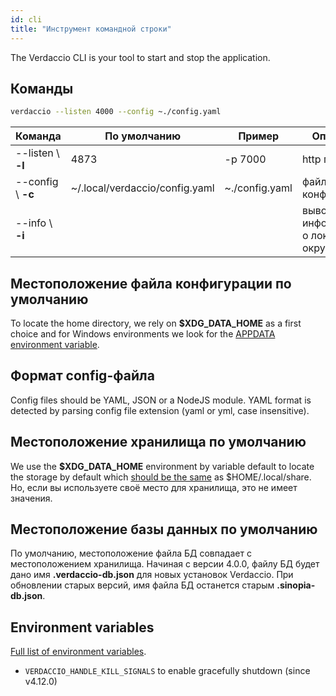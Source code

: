 ```yaml
---
id: cli
title: "Инструмент командной строки"
---
```


The Verdaccio CLI is your tool to start and stop the application.

## Команды

```bash
verdaccio --listen 4000 --config ~./config.yaml
```

| Команда            | По умолчанию                   | Пример         | Описание                                 |
| ------------------ | ------------------------------ | -------------- | ---------------------------------------- |
| --listen \ **-l** | 4873                           | -p 7000        | http порт                                |
| --config \ **-c** | ~/.local/verdaccio/config.yaml | ~./config.yaml | файл конфигурации                        |
| --info \ **-i**   |                                |                | выводит информацию о локальном окружении |

## Местоположение файла конфигурации по умолчанию

To locate the home directory, we rely on **$XDG_DATA_HOME** as a first choice and for Windows environments we look for the [APPDATA environment variable](https://www.howtogeek.com/318177/what-is-the-appdata-folder-in-windows/).

## Формат config-файла

Config files should be YAML, JSON or a NodeJS module. YAML format is detected by parsing config file extension (yaml or yml, case insensitive).

## Местоположение хранилища по умолчанию

We use the **$XDG_DATA_HOME** environment by variable default to locate the storage by default which [should be the same](https://askubuntu.com/questions/538526/is-home-local-share-the-default-value-for-xdg-data-home-in-ubuntu-14-04) as $HOME/.local/share. Но, если вы используете своё место для хранилища, это не имеет значения.

## Местоположение базы данных по умолчанию

По умолчанию, местоположение файла БД совпадает с местоположением хранилища. Начиная с версии 4.0.0, файлу БД будет дано имя **.verdaccio-db.json** для новых установок Verdaccio. При обновлении старых версий, имя файла БД останется старым **.sinopia-db.json**.


## Environment variables

[Full list of environment variables](https://github.com/verdaccio/verdaccio/blob/master/docs/env.variables.md).

* `VERDACCIO_HANDLE_KILL_SIGNALS` to enable gracefully shutdown (since v4.12.0)
